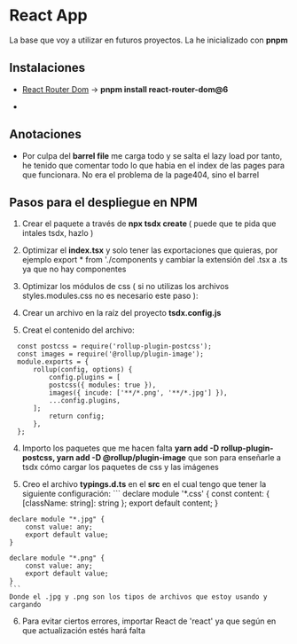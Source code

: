 # React App

La base que voy a utilizar en futuros proyectos. La he inicializado con **pnpm**

## Instalaciones

- [React Router Dom](https://reactrouter.com/en/main/start/tutorial) -> **pnpm install react-router-dom@6**

- 

## Anotaciones

- Por culpa del **barrel file** me carga todo y se salta el lazy load por tanto, he tenido que comentar todo lo que habia en el index de las pages para que funcionara. No era el problema de la page404, sino el barrel

## Pasos para el despliegue en NPM

1. Crear el paquete a través de **npx tsdx create <nombre del paquete>** ( puede que te pida que intales tsdx, hazlo )

2. Optimizar el **index.tsx** y solo tener las exportaciones que quieras, por ejemplo export * from './components y cambiar la extensión del .tsx a .ts ya que no hay componentes 

3. Optimizar los módulos de css ( si no utilizas los archivos styles.modules.css  no es necesario este paso ):

  1. Crear un archivo en la raíz del proyecto **tsdx.config.js**

  2. Creat el contenido del archivo:

  ```
    const postcss = require('rollup-plugin-postcss');
    const images = require('@rollup/plugin-image');
    module.exports = {
        rollup(config, options) {
            config.plugins = [
            postcss({ modules: true }),
            images({ incude: ['**/*.png', '**/*.jpg'] }),
            ...config.plugins,
        ];
            return config;
        },
    };
  ```
  4. Importo los paquetes que me hacen falta **yarn add -D rollup-plugin-postcss,  yarn add -D @rollup/plugin-image** que son para enseñarle a tsdx cómo cargar los paquetes de css y las imágenes

  5. Creo el archivo **typings.d.ts** en el **src** en el cual tengo que tener la siguiente configuración:
    ```
    declare module '*.css' {
        const content: { [className: string]: string };
        export default content;
    }

    declare module "*.jpg" {
        const value: any;
        export default value;
    }

    declare module "*.png" {
        const value: any;
        export default value;
    }
    ```
    Donde el .jpg y .png son los tipos de archivos que estoy usando y cargando
  
  6. Para evitar ciertos errores, importar React de 'react' ya que según en que actualización estés hará falta
